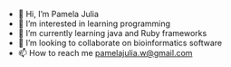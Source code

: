 - 👋 Hi, I’m Pamela Julia
- 👀 I’m interested in learning programming 
- 🌱 I’m currently learning java and Ruby frameworks
- 💞️ I’m looking to collaborate on bioinformatics software 
- 📫 How to reach me pamelajulia.w@gmail.com

<!---
Julz-tech/Julz-tech is a ✨ special ✨ repository because its `README.md` (this file) appears on your GitHub profile.
You can click the Preview link to take a look at your changes.
--->
